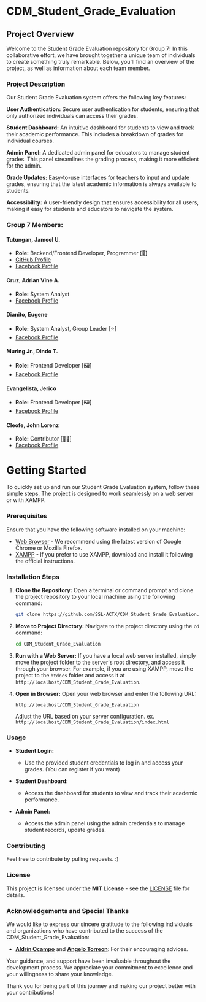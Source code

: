# CDM_Student_Grade_Evaluation

## Project Overview

Welcome to the Student Grade Evaluation repository for Group 7! In this collaborative effort, we have brought together a unique team of individuals to create something truly remarkable. Below, you'll find an overview of the project, as well as information about each team member.

### Project Description
Our Student Grade Evaluation system offers the following key features:

**User Authentication:** Secure user authentication for students, ensuring that only authorized individuals can access their grades.

**Student Dashboard:** An intuitive dashboard for students to view and track their academic performance. This includes a breakdown of grades for individual courses.

**Admin Panel:** A dedicated admin panel for educators to manage student grades. This panel streamlines the grading process, making it more efficient for the admin.

**Grade Updates:** Easy-to-use interfaces for teachers to input and update grades, ensuring that the latest academic information is always available to students.

**Accessibility:** A user-friendly design that ensures accessibility for all users, making it easy for students and educators to navigate the system.

### Group 7 Members:

#### Tutungan, Jameel U.
- **Role:** Backend/Frontend Developer, Programmer [🧰]
- [GitHub Profile](https://github.com/SSL-ACTX)
- [Facebook Profile](https://facebook.com/seuriin)

#### Cruz, Adrian Vine A.
- **Role:** System Analyst
- [Facebook Profile](https://facebook.com/adrianvine.cruz)

#### Dianito, Eugene
- **Role:** System Analyst, Group Leader [⭐]
- [Facebook Profile](https://facebook.com/gray.forest.39)

#### Muring Jr., Dindo T.
- **Role:** Frontend Developer [🖼️]
- [Facebook Profile](https://facebook.com/dindo.muring.16)

#### Evangelista, Jerico
- **Role:** Frontend Developer [🖼️]
- [Facebook Profile](https://facebook.com/jerico.evangelista.180)

#### Cleofe, John Lorenz
- **Role:** Contributor [🙍‍♂️]
- [Facebook Profile](https://facebook.com/Jhnlrnz.Clfe)


# Getting Started

To quickly set up and run our Student Grade Evaluation system, follow these simple steps. The project is designed to work seamlessly on a web server or with XAMPP.

### Prerequisites

Ensure that you have the following software installed on your machine:

- [Web Browser](https://www.google.com/chrome/) - We recommend using the latest version of Google Chrome or Mozilla Firefox.
- [XAMPP](https://www.apachefriends.org/index.html) - If you prefer to use XAMPP, download and install it following the official instructions.

### Installation Steps

1. **Clone the Repository:**
   Open a terminal or command prompt and clone the project repository to your local machine using the following command:

   ```bash
   git clone https://github.com/SSL-ACTX/CDM_Student_Grade_Evaluation.git
   ```
   
2. **Move to Project Directory:**
   Navigate to the project directory using the `cd` command:

   ```bash
   cd CDM_Student_Grade_Evaluation
   ```

3. **Run with a Web Server:**
   If you have a local web server installed, simply move the project folder to the server's root directory, and access it through your browser. For example, if you are using XAMPP, move the project to the `htdocs` folder and access it at `http://localhost/CDM_Student_Grade_Evaluation`.

4. **Open in Browser:**
   Open your web browser and enter the following URL:

   ```
   http://localhost/CDM_Student_Grade_Evaluation
   ```
   
   Adjust the URL based on your server configuration.
      ex. ``` http://localhost/CDM_Student_Grade_Evaluation/index.html ```

### Usage

- **Student Login:**
  - Use the provided student credentials to log in and access your grades. (You can register if you want)
 
- **Student Dashboard:**
  - Access the dashboard for students to view and track their academic performance.
  
- **Admin Panel:**
  - Access the admin panel using the admin credentials to manage student records, update grades.

### Contributing

Feel free to contribute by pulling requests. :)

### License

This project is licensed under the **MIT License** - see the [LICENSE](LICENSE) file for details.

### Acknowledgements and Special Thanks

We would like to express our sincere gratitude to the following individuals and organizations who have contributed to the success of the CDM_Student_Grade_Evaluation:

- **[Aldrin Ocampo](https://facebook.com/profile.php?id=100025197528273)** and **[Angelo Torreon](https://facebook.com/profile.php?id=100094912447822)**: For their encouraging advices.

Your guidance, and support have been invaluable throughout the development process. We appreciate your commitment to excellence and your willingness to share your knowledge.

Thank you for being part of this journey and making our project better with your contributions!
